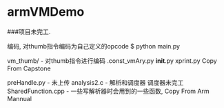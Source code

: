 # armVMDemo


###项目未完工.

编码, 对thumb指令编码为自己定义的opcode
$ python main.py

vm_thumb/           -     对thumb指令进行编码
        .const_vmAry.py
        __init__.py
        xprint.py         Copy From Capstone

preHandle.py        -     未上传
analysis2.c         -     解析和调度器     调度器未完工
SharedFunction.cpp  -     一些写解析器时会用到的一些函数, Copy From Arm Mannual


